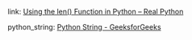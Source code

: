 link: [Using the len() Function in Python – Real Python](https://realpython.com/len-python-function/)

python_string: [Python String - GeeksforGeeks](https://www.geeksforgeeks.org/python-string/)
